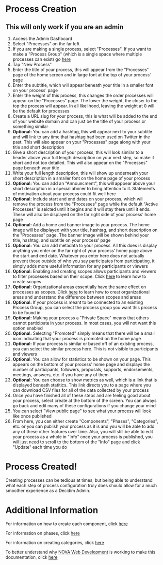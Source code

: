 # Process Creation

## This will only work if you are an admin

1. Access the Admin Dashboard
1. Select "Processes" on the far left
1. If you are making a single process, select "Processes". If you want to make a "Process Group" (which is a single space where multiple processes can exist) go [here]()
1. Tap "New Process"
1. Enter the title of your process, this will appear from the "Processes" page of the home screen and in large font at the top of your process' page
1. Enter the subtitle, which will appear beneath your title in a smaller font on your process' page
1. Enter the weight of this process, this changes the order processes will appear on the "Processes" page. The lower the weight, the closer to the top the process will appear. In all likelihood, leaving the weight at 0 will be the default for processes
1. Create a URL slug for your process, this is what will be added to the end of your website domain and can just be the title of your process or something similar
1. **Optional:** You can add a hashtag, this will appear next to your subtitle and will link to any time that hashtag had been used on Twitter in the past. This will also appear on your "Processes" page along with your title and short description
1. Give a short description of your process, this will look similar to a header above your full length description on your next step, so make it short and not too detailed. This will also appear on the "Processes" page beneath your title
1. Write your full length description, this will show up underneath your short description in a smaller font on the home page of your process
1. **Optional:** You can add an "Announcment", this will apppear above your short description in a special abnner to bring attention to it. Statements of motivation about your process could fit well here
1. **Optional:** Include start and end dates on your process, which will remove the process from the "Processes" page while the default "Active Processes" is selcted until it begins and it will stay there until it ends. These will also be displayed on the far right side of your process' home page
1. **Optional:** Add a home and banner image to your process. The home image will be displayed with your title, hashtag, and short description on the "Processes" page. The banner image will be shown behind your title, hashtag, and subtitle on your process' page
1. **Optional:** You can add metadata to your process. All this does is display anything you enter on the far right of your process' home page above the start and end date. Whatever you enter here does not actually prevent those outside of who you say participates from participating, it simply adds more useful information for any participants or viewers
1. **Optional:** Enabling and creating scopes allows participants and viewers to filter processes based on their scope. Click [here]() to learn how to create scopes
1. **Optional:** Organizational areas essentially have the same effect on processes as scopes. Click [here]() to learn how to creat organizational areas and understand the difference between scopes and areas
1. **Optional:** If your process is meant to be connected to an existing Process Group, you can select the process group you want this process to be found in
1. **Optional:** Making your process a "Private Space" means that others cannot participate in your process. In most cases, you will not want this option enabled
1. **Optional:** Selecting "Promoted" simply means that there will be a small icon indicating that your process is promoted on the home page
1. **Optional:** If your process is similar or based off of an existing process, you can select the similar process here. This is not visible to participants and viewers
1. **Optional:** You can allow for statistics to be shown on your page. This appears on the bottom of your process' home page and displays the number of participants, followers, proposals, supports, endorsements, meetings, answers, etc. if you have any of them
1. **Optional:** You can choose to show metrics as well, which is a link that is displayed beneath statitics. This link directs you to a page where you can download CSV files for all of the data collected by your process
1. Once you have finished all of these steps and are feeling good about your process, select create at the bottom of the screen. You can always go back and edit many of these configurations if you change your mind
1. You can select "View public page" to see what your process will look like once published
1. From here, you can either create "Components", "Phases", "Categories", etc. or you can publish your process as it is and you will be able to add any of these other features over time. Also, you will still be able to edit your process as a whole in "Info" once your process is published, you will just need to scroll to the bottom of the "Info" page and click "Update" each time you do

# Process Created!

Creating processes can be tedious at times, but being able to understand what each step of process configuration truly does should allow for a much smoother experience as a Decidim Admin.

# Additional Information

For information on how to create each component, click [here]()  

For information on phases, click [here](https://github.com/jelkner/decidim2021summer-sprint/blob/main/decidim_documentation/phase_creation.md)  

For information on creating categories, click [here]()  

To better understand why [NOVA Web Development](https://novawebdevelopment.org/) is working to make this documentation, click [here](https://github.com/jelkner/decidim2021summer-sprint/blob/main/decidim_documentation/docs_explanation.md)
